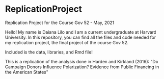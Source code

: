 # ReplicationProject
Replication Project for the Course Gov 52 - May, 2021

Hello! My name is Daiana Lilo and I am a current undergraduate at Harvard University.
In this repository, you can find all the files and code needed for my replication project, the final project of the course Gov 52.

Included is the data, libraries, and Rmd file!

This is a replication of the analysis done in Harden and Kirkland (2016): "Do Campaign Donors Influence Polarization? Evidence 
from Public Financing in the American States"
